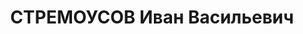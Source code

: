 ---
title: СТРЕМОУСОВ Иван Васильевич
description: "Род. в 1902, Алтайский кр., русский, член ВКП(б). Зап. ОК ВКП(б), зав.промыш-транспорт.\
  \ отд. \n  Арестован 15.06.1937. Обв. по ст. 58-7, 8, 9, 11. Приговор: 22.11.1937\
  \ – ВМН. Расстрелян 22.11.1937"
---